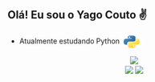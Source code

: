 ## Olá! Eu sou o Yago Couto ✌️

- Atualmente estudando Python <img align="center" alt="Yago-Python" height="30" width="40" src="https://raw.githubusercontent.com/devicons/devicon/master/icons/python/python-original.svg">
<div align="center">
  <a href="https://github.com/yagocoutto">
  <img height="180em" src="https://github-readme-stats.vercel.app/api?username=yagocoutto&show_icons=true&theme=dark&include_all_commits=true&count_private=true"/>
<div>
  <a href = "mailto:yagodevpython@gmail.com"><img src="https://img.shields.io/badge/-Gmail-%23333?style=for-the-badge&logo=gmail&logoColor=white" target="_blank"></a>
  <a href="https://www.linkedin.com/in/yagocouto" target="_blank"><img src="https://img.shields.io/badge/-LinkedIn-%230077B5?style=for-the-badge&logo=linkedin&logoColor=white" target="_blank"></a> 
  
</div>
